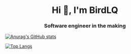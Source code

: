<h1 align="center">Hi 👋, I'm BirdLQ</h1>
<h3 align="center">Software engineer in the making</h3>

[![Anurag's GitHub stats](https://github-readme-stats.vercel.app/api?username=BirdLQ&hide=prs,issues,contribs&show_icons=true&theme=vue-dark)](https://github.com/anuraghazra/github-readme-stats)

[![Top Langs](https://github-readme-stats.vercel.app/api/top-langs/?username=BirdLQ&theme=vue-dark)](https://github.com/anuraghazra/github-readme-stats)


